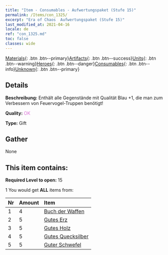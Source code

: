 ```yaml
---
title: "Item - Consumables - Aufwertungspaket (Stufe 15)"
permalink: /Items/con_1325/
excerpt: "Era of Chaos  Aufwertungspaket (Stufe 15)"
last_modified_at: 2021-04-16
locale: de
ref: "con_1325.md"
toc: false
classes: wide
---
```

 [Materials](/de/Items/){: .btn .btn--primary}[Artifacts](/de/Items/Artifacts/){: .btn .btn--success}[Units](/de/Items/Units/){: .btn .btn--warning}[Heroes](/de/Items/Heroes/){: .btn .btn--danger}[Consumables](/de/Items/Consumables/){: .btn .btn--info}[Unknown](/de/Items/Unknown/){: .btn .btn--primary}

## Details
 **Beschreibung:** Enthält alle Gegenstände mit Qualität Blau +1, die man zum Verbessern von Feuervogel-Truppen benötigt!

 **Quality:** <span style="color: #DA70D6">OK</span>

 **Type:** Gift

## Gather

  None

## This item contains:

 **Required Level to open:** 15

 1 You would get **ALL** items  from:

  | Nr | Amount |     Item    |
  |:---|:-------|:------------|
  | 1 | 4 | [Buch der Waffen](/de/Items/mat_18/) |  | 
  | 2 | 5 | [Gutes Erz](/de/Items/mat_12/) |  | 
  | 3 | 5 | [Gutes Holz](/de/Items/mat_13/) |  | 
  | 4 | 5 | [Gutes Quecksilber](/de/Items/mat_14/) |  | 
  | 5 | 5 | [Guter Schwefel](/de/Items/mat_15/) |  | 
